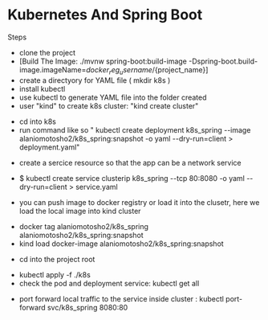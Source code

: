 # Kubernetes And Spring Boot

Steps

* clone the project
* [Build The Image: ./mvnw spring-boot:build-image -Dspring-boot.build-image.imageName=${docker_reg_username}/${project_name}]
* create a  directyory for YAML file ( mkdir k8s )
* install kubectl
* use kubectl to generate YAML file into the folder created 
* user "kind" to create k8s cluster: "kind create cluster"
 - cd into k8s
 - run command like so " kubectl create deployment k8s_spring --image alaniomotosho2/k8s_spring:snapshot -o yaml --dry-run=client > deployment.yaml"
* create a sercice resource so that the app can be a network service
 - $ kubectl create service clusterip k8s_spring --tcp 80:8080 -o yaml --dry-run=client > service.yaml
* you can push image to docker registry or load it into the clusetr, here we load the local image into kind cluster
 - docker tag alaniomotosho2/k8s_spring alaniomotosho2/k8s_spring:snapshot
 - kind load docker-image alaniomotosho2/k8s_spring:snapshot
* cd into the project root
 - kubectl apply -f ./k8s
 - check the pod and deployment service: kubectl get all
* port forward local traffic to the service inside cluster : kubectl port-forward svc/k8s_spring 8080:80

